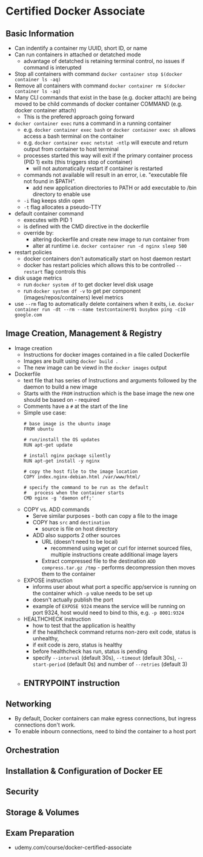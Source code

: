 # Certified Docker Associate

## Basic Information
- Can indentify a container my UUID, short ID, or name
- Can run containers in attached or detatched mode
    - advantage of detatched is retaining terminal control, no issues if command is interupted
- Stop all containers with command `docker container stop $(docker container ls -aq)`
- Remove all containers with command `docker container rm $(docker container ls -aq)`
- Many CLI commands that exist in the base (e.g. docker attach) are being moved to be child commands of docker container COMMAND (e.g. docker container attach)
    - This is the prefered approach going forward
- `docker container exec` runs a command in a running container
    - e.g. `docker container exec bash` or `docker container exec sh` allows access a bash terminal on the container
    - e.g. `docker container exec netstat -ntlp` will execute and return output from container to host terminal
    - processes started this way will exit if the primary container process (PID 1) exits (this triggers stop of container)
        - will not automatically restart if container is restarted
    - commands not available will result in an error, i.e. "executable file not found in $PATH".
        - add new application directories to PATH or add executable to /bin directory to enable use 
    - `-i` flag keeps stdin open
    - `-t` flag allocates a pseudo-TTY
- default container command 
    - executes with PID 1
    - is defined with the CMD directive in the dockerfile
    - override by:
        - altering dockerfile and create new image to run container from
        - alter at runtime i.e. `docker container run -d nginx sleep 500`
- restart policies
    - docker containers don't automatically start on host daemon restart
    - docker has restart policies which allows this to be controlled
        `--restart` flag controls this
- disk usage metrics
    - run `docker system df` to get docker level disk usage
    - run `docker system df -v` to get per component (images/repos/containers) level metrics
- use `--rm` flag to automatically delete containers when it exits, i.e. `docker container run -dt --rm --name testcontainer01 busybox ping -c10 google.com`
 
## Image Creation, Management & Registry
- Image creation
    - Instructions for docker images contained in a file called Dockerfile
    - Images are built using `docker build .` 
    - The new image can be viewd in the `docker images` output
- Dockerfile
    - text file that has series of Instructions and arguments followed by the daemon to build a new image
    - Starts with the `FROM` instruction which is the base image the new one should be based on - required
    - Comments have a `#` at the start of the line
    - Simple use case:
        ```
        # base image is the ubuntu image
        FROM ubuntu

        # run/install the OS updates
        RUN apt-get update

        # install nginx package silently
        RUN apt-get install -y nginx

        # copy the host file to the image location
        COPY index.nginx-debian.html /var/www/html/

        # specify the command to be run as the default 
        #   process when the container starts
        CMD nginx -g 'daemon off;'
        ```
    - COPY vs. ADD commands
        - Serve similar purposes - both can copy a file to the image
        - COPY has `src` and `destination`
            - source is file on host directory
        - ADD also supports 2 other sources
            - URL (doesn't need to be local)
                - recommend using wget or curl for internet sourced files, multiple instructions create additional image layers
            - Extract compressed file to the destination
                `ADD compress.tar.gz /tmp` - performs decompression then moves them to the container
    - EXPOSE instruction
        - informs user about what port a specific app/service is running on the container which `-p` value needs to be set up
        - doesn't actually publish the port
        - example of `EXPOSE 9324` means the service will be running on port 9324, host would need to bind to this, e.g. `-p 8001:9324`
    - HEALTHCHECK instruction
        - how to test that the application is healthy
        - if the healthcheck command returns non-zero exit code, status is unhealthy,
        - if exit code is zero, status is healthy
        - before healthcheck has run, status is pending
        - specify `--interval` (default 30s), `--timeout` (default 30s), `--start-period` (default 0s)  and number of `--retries` (default 3)
    - ENTRYPOINT instruction
        -


## Networking
- By default, Docker containers can make egress connections, but ingress connections don't work.
- To enable inbourn connections, need to bind the container to a host port

## Orchestration

## Installation & Configuration of Docker EE

## Security

## Storage & Volumes

## Exam Preparation
- udemy.com/course/docker-certified-associate